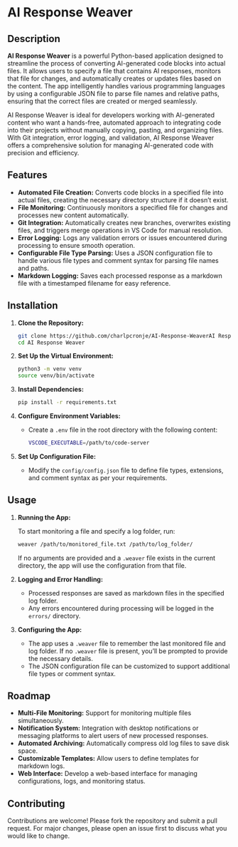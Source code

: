 # AI Response Weaver

## Description

**AI Response Weaver** is a powerful Python-based application designed to streamline the process of converting AI-generated code blocks into actual files. It allows users to specify a file that contains AI responses, monitors that file for changes, and automatically creates or updates files based on the content. The app intelligently handles various programming languages by using a configurable JSON file to parse file names and relative paths, ensuring that the correct files are created or merged seamlessly. 

AI Response Weaver is ideal for developers working with AI-generated content who want a hands-free, automated approach to integrating code into their projects without manually copying, pasting, and organizing files. With Git integration, error logging, and validation, AI Response Weaver offers a comprehensive solution for managing AI-generated code with precision and efficiency.

## Features

- **Automated File Creation:** Converts code blocks in a specified file into actual files, creating the necessary directory structure if it doesn’t exist.
- **File Monitoring:** Continuously monitors a specified file for changes and processes new content automatically.
- **Git Integration:** Automatically creates new branches, overwrites existing files, and triggers merge operations in VS Code for manual resolution.
- **Error Logging:** Logs any validation errors or issues encountered during processing to ensure smooth operation.
- **Configurable File Type Parsing:** Uses a JSON configuration file to handle various file types and comment syntax for parsing file names and paths.
- **Markdown Logging:** Saves each processed response as a markdown file with a timestamped filename for easy reference.

## Installation

1. **Clone the Repository:**

   ```bash
   git clone https://github.com/charlpcronje/AI-Response-WeaverAI Response Weaver.git
   cd AI Response Weaver
   ```

2. **Set Up the Virtual Environment:**

   ```bash
   python3 -m venv venv
   source venv/bin/activate
   ```

3. **Install Dependencies:**

   ```bash
   pip install -r requirements.txt
   ```

4. **Configure Environment Variables:**

   - Create a `.env` file in the root directory with the following content:
   
     ```bash
     VSCODE_EXECUTABLE=/path/to/code-server
     ```

5. **Set Up Configuration File:**

   - Modify the `config/config.json` file to define file types, extensions, and comment syntax as per your requirements.

## Usage

1. **Running the App:**

   To start monitoring a file and specify a log folder, run:

   ```bash
   weaver /path/to/monitored_file.txt /path/to/log_folder/
   ```

   If no arguments are provided and a `.weaver` file exists in the current directory, the app will use the configuration from that file.

2. **Logging and Error Handling:**

   - Processed responses are saved as markdown files in the specified log folder.
   - Any errors encountered during processing will be logged in the `errors/` directory.

3. **Configuring the App:**

   - The app uses a `.weaver` file to remember the last monitored file and log folder. If no `.weaver` file is present, you’ll be prompted to provide the necessary details.
   - The JSON configuration file can be customized to support additional file types or comment syntax.

## Roadmap

- **Multi-File Monitoring:** Support for monitoring multiple files simultaneously.
- **Notification System:** Integration with desktop notifications or messaging platforms to alert users of new processed responses.
- **Automated Archiving:** Automatically compress old log files to save disk space.
- **Customizable Templates:** Allow users to define templates for markdown logs.
- **Web Interface:** Develop a web-based interface for managing configurations, logs, and monitoring status.

## Contributing

Contributions are welcome! Please fork the repository and submit a pull request. For major changes, please open an issue first to discuss what you would like to change.
